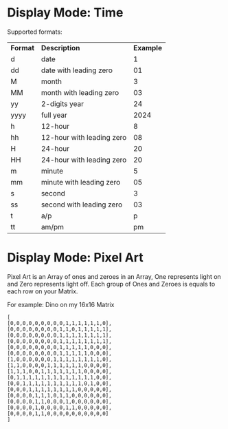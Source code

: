 # Display Mode: Time
Supported formats:

<table>
<tr>
<td><b>Format</b></td>
<td><b>Description</b></td>
<td><b>Example</b></td>
</tr>
<tr>
<td>d</td>
<td>date</td>
<td>1</td>
</tr>
<tr>
<td>dd</td>
<td>date with leading zero</td>
<td>01</td>
</tr>
<tr>
<td>M</td>
<td>month</td>
<td>3</td>
</tr>
<tr>
<td>MM</td>
<td>month with leading zero</td>
<td>03</td>
</tr>
<tr>
<td>yy</td>
<td>2-digits year</td>
<td>24</td>
</tr>
<tr>
<td>yyyy</td>
<td>full year</td>
<td>2024</td>
</tr>
<tr>
<td>h</td>
<td>12-hour</td>
<td>8</td>
</tr>
<tr>
<td>hh</td>
<td>12-hour with leading zero</td>
<td>08</td>
</tr>
<tr>
<td>H</td>
<td>24-hour</td>
<td>20</td>
</tr>
<tr>
<td>HH</td>
<td>24-hour with leading zero</td>
<td>20</td>
</tr>
<tr>
<td>m</td>
<td>minute</td>
<td>5</td>
</tr>
<tr>
<td>mm</td>
<td>minute with leading zero</td>
<td>05</td>
</tr>
<tr>
<td>s</td>
<td>second</td>
<td>3</td>
</tr>
<tr>
<td>ss</td>
<td>second with leading zero</td>
<td>03</td>
</tr>
<tr>
<td>t</td>
<td>a/p</td>
<td>p</td>
</tr>
<tr>
<td>tt</td>
<td>am/pm</td>
<td>pm</td>
</tr>
</table>

# Display Mode: Pixel Art
Pixel Art is an Array of ones and zeroes in an Array, One represents light on and Zero represents light off. 
Each group of Ones and Zeroes is equals to each row on your Matrix.

For example: Dino on my 16x16 Matrix
```
[
[0,0,0,0,0,0,0,0,0,1,1,1,1,1,1,0],
[0,0,0,0,0,0,0,0,1,1,0,1,1,1,1,1],
[0,0,0,0,0,0,0,0,1,1,1,1,1,1,1,1],
[0,0,0,0,0,0,0,0,1,1,1,1,1,1,1,1],
[0,0,0,0,0,0,0,0,1,1,1,1,1,0,0,0],
[0,0,0,0,0,0,0,0,1,1,1,1,1,0,0,0],
[1,0,0,0,0,0,0,1,1,1,1,1,1,1,1,0],
[1,1,0,0,0,0,1,1,1,1,1,1,0,0,0,0],
[1,1,1,0,0,1,1,1,1,1,1,1,0,0,0,0],
[0,1,1,1,1,1,1,1,1,1,1,1,1,1,0,0],
[0,0,1,1,1,1,1,1,1,1,1,1,0,1,0,0],
[0,0,0,1,1,1,1,1,1,1,1,0,0,0,0,0],
[0,0,0,0,1,1,1,0,1,1,0,0,0,0,0,0],
[0,0,0,0,1,1,0,0,0,1,0,0,0,0,0,0],
[0,0,0,0,1,0,0,0,0,1,1,0,0,0,0,0],
[0,0,0,0,1,1,0,0,0,0,0,0,0,0,0,0]
]
```
